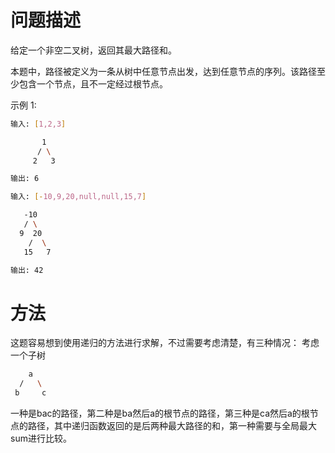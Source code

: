 # 问题描述

给定一个非空二叉树，返回其最大路径和。

本题中，路径被定义为一条从树中任意节点出发，达到任意节点的序列。该路径至少包含一个节点，且不一定经过根节点。

示例 1:

```bash
输入: [1,2,3]

       1
      / \
     2   3

输出: 6
```

```bash
输入: [-10,9,20,null,null,15,7]

   -10
   / \
  9  20
    /  \
   15   7

输出: 42
```

# 方法

这题容易想到使用递归的方法进行求解，不过需要考虑清楚，有三种情况：
考虑一个子树
```bash
    a
  /   \
 b     c
```
一种是bac的路径，第二种是ba然后a的根节点的路径，第三种是ca然后a的根节点的路径，其中递归函数返回的是后两种最大路径的和，第一种需要与全局最大sum进行比较。